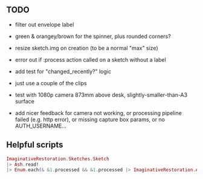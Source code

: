 ## TODO

- filter out envelope label
- green & orangey/brown for the spinner, plus rounded corners?
- resize sketch.img on creation (to be a normal "max" size)
- error out if :process action called on a sketch without a label

- add test for "changed_recently?" logic
- just use a couple of the clips
- test with 1080p camera 873mm above desk, slightly-smaller-than-A3 surface
- add nicer feedback for camera not working, or processing pipeline failed (e.g.
  http error), or missing capture box params, or no AUTH_USERNAME...

## Helpful scripts

```elixir
ImaginativeRestoration.Sketches.Sketch
|> Ash.read!
|> Enum.each(& &1.processed && &1.processed |> ImaginativeRestoration.AI.Utils.to_image! |> Image.write!("/tmp/ir-sketches-processed/#{&1.id}.webp"))
```
